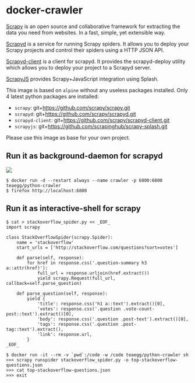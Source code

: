 docker-crawler
=======

[Scrapy][1] is an open source and collaborative framework for extracting the
data you need from websites. In a fast, simple, yet extensible way.

[Scrapyd][2] is a service for running Scrapy spiders.  It allows you to deploy
your Scrapy projects and control their spiders using a HTTP JSON API.

[Scrapyd-client][3] is a client for scrapyd. It provides the scrapyd-deploy
utility which allows you to deploy your project to a Scrapyd server.

[ScrapyJS][4] provides Scrapy+JavaScript integration using Splash.

This image is based on `alpine` without any useless packages installed.
Only 4 latest python packages are installed:

- `scrapy`: git+https://github.com/scrapy/scrapy.git
- `scrapyd`: git+https://github.com/scrapy/scrapyd.git
- `scrapyd-client`: git+https://github.com/scrapy/scrapyd-client.git
- `scrapyjs`: git+https://github.com/scrapinghub/scrapy-splash.git

Please use this image as base for your own project.

## Run it as background-daemon for scrapyd

![](http://dockeri.co/image/teaegg/python-crawler)

```
$ docker run -d --restart always --name crawler -p 6800:6800 teaegg/python-crawler
$ firefox http://localhost:6800
```

## Run it as interactive-shell for scrapy

```
$ cat > stackoverflow_spider.py << _EOF_
import scrapy

class StackOverflowSpider(scrapy.Spider):
    name = 'stackoverflow'
    start_urls = ['http://stackoverflow.com/questions?sort=votes']

    def parse(self, response):
        for href in response.css('.question-summary h3 a::attr(href)'):
            full_url = response.urljoin(href.extract())
            yield scrapy.Request(full_url, callback=self.parse_question)

    def parse_question(self, response):
        yield {
            'title': response.css('h1 a::text').extract()[0],
            'votes': response.css('.question .vote-count-post::text').extract()[0],
            'body': response.css('.question .post-text').extract()[0],
            'tags': response.css('.question .post-tag::text').extract(),
            'link': response.url,
        }
_EOF_

$ docker run -it --rm -v `pwd`:/code -w /code teaegg/python-crawler sh 
>>> scrapy runspider stackoverflow_spider.py -o top-stackoverflow-questions.json
>>> cat top-stackoverflow-questions.json
>>> exit
```

[1]: https://github.com/scrapy/scrapy
[2]: https://github.com/scrapy/scrapyd
[3]: https://github.com/scrapy/scrapyd-client
[4]: https://github.com/scrapinghub/scrapy-splash
